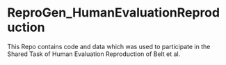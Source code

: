 # ReproGen_HumanEvaluationReproduction
This Repo contains code and data which was used to participate in the Shared Task of Human Evaluation Reproduction of Belt et al.
